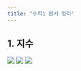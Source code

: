 ```yaml
---
title: "수학1 판서 정리"
---
```


## 1. 지수
<img src="/assets/바인더1_페이지_02,jpg"/>
<img src="/assets/바인더1_페이지_03,jpg"/>
<img src="/assets/바인더1_페이지_04,jpg"/>